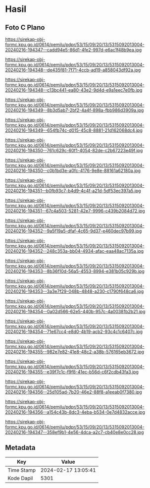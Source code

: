 # Hasil

## Foto C Plano

https://sirekap-obj-formc.kpu.go.id/0614/pemilu/pdpr/53/15/09/20/13/5315092013004-20240216-194347--cadd94e5-86d1-4fe2-997d-e6ac1f48b9ea.jpg

https://sirekap-obj-formc.kpu.go.id/0614/pemilu/pdpr/53/15/09/20/13/5315092013004-20240216-194348--de435f81-7f71-4ccb-ad19-a858043df92a.jpg

https://sirekap-obj-formc.kpu.go.id/0614/pemilu/pdpr/53/15/09/20/13/5315092013004-20240216-194348--c13bc441-ea80-43e2-9d4d-e9a1eec7e0fb.jpg

https://sirekap-obj-formc.kpu.go.id/0614/pemilu/pdpr/53/15/09/20/13/5315092013004-20240216-194349--8b3d5ab7-2bf2-4a4f-898a-fbb986d3909a.jpg

https://sirekap-obj-formc.kpu.go.id/0614/pemilu/pdpr/53/15/09/20/13/5315092013004-20240216-194349--654fb74c-d015-45c8-8881-21d162068dc4.jpg

https://sirekap-obj-formc.kpu.go.id/0614/pemilu/pdpr/53/15/09/20/13/5315092013004-20240216-194350--761c629c-60f1-4054-82de-c2b67223e49f.jpg

https://sirekap-obj-formc.kpu.go.id/0614/pemilu/pdpr/53/15/09/20/13/5315092013004-20240216-194350--c0b1bd3e-a0fc-4176-9e8e-88161a62180a.jpg

https://sirekap-obj-formc.kpu.go.id/0614/pemilu/pdpr/53/15/09/20/13/5315092013004-20240216-194351--b0fb93c7-b4d9-4c4f-a21d-5df53ec397a5.jpg

https://sirekap-obj-formc.kpu.go.id/0614/pemilu/pdpr/53/15/09/20/13/5315092013004-20240216-194351--67c4a503-5281-42e7-9996-c439b2084d72.jpg

https://sirekap-obj-formc.kpu.go.id/0614/pemilu/pdpr/53/15/09/20/13/5315092013004-20240216-194352--9a5f19a5-dfaf-4c65-9d37-e460dec97b99.jpg

https://sirekap-obj-formc.kpu.go.id/0614/pemilu/pdpr/53/15/09/20/13/5315092013004-20240216-194352--248c353a-bb04-4934-afac-eaa48ac7135a.jpg

https://sirekap-obj-formc.kpu.go.id/0614/pemilu/pdpr/53/15/09/20/13/5315092013004-20240216-194353--8b36f10d-56a5-4553-8994-e381b05c929b.jpg

https://sirekap-obj-formc.kpu.go.id/0614/pemilu/pdpr/53/15/09/20/13/5315092013004-20240216-194353--3a3e7f29-048b-4848-a230-c1790f648ca6.jpg

https://sirekap-obj-formc.kpu.go.id/0614/pemilu/pdpr/53/15/09/20/13/5315092013004-20240216-194354--0a02d566-62e5-440b-957c-4a00381b2b21.jpg

https://sirekap-obj-formc.kpu.go.id/0614/pemilu/pdpr/53/15/09/20/13/5315092013004-20240216-194354--71e67cc4-e8d0-4b19-acb2-93c4c1c6407c.jpg

https://sirekap-obj-formc.kpu.go.id/0614/pemilu/pdpr/53/15/09/20/13/5315092013004-20240216-194355--982e7e82-41e8-48c2-a38b-576165eb3672.jpg

https://sirekap-obj-formc.kpu.go.id/0614/pemilu/pdpr/53/15/09/20/13/5315092013004-20240216-194355--e39f7c1c-f9f8-41ec-b56d-c6f2cdb43fa3.jpg

https://sirekap-obj-formc.kpu.go.id/0614/pemilu/pdpr/53/15/09/20/13/5315092013004-20240216-194356--25d105ad-7b20-46e2-88f8-a1eeab0f7380.jpg

https://sirekap-obj-formc.kpu.go.id/0614/pemilu/pdpr/53/15/09/20/13/5315092013004-20240216-194356--a154c43b-8dc3-4eba-b534-0e7d4832acce.jpg

https://sirekap-obj-formc.kpu.go.id/0614/pemilu/pdpr/53/15/09/20/13/5315092013004-20240216-194347--358ef9b1-4e56-4dca-a2c7-cb40e8e0cc28.jpg


## Metadata

| Key        | Value               |
| ---------- | ------------------- |
| Time Stamp | 2024-02-17 13:05:41 |
| Kode Dapil | 5301                |



